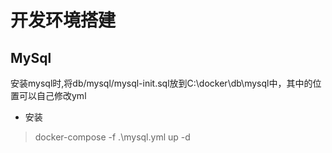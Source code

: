
# 开发环境搭建

## MySql
安装mysql时,将db/mysql/mysql-init.sql放到C:\docker\db\mysql中，其中的位置可以自己修改yml

- 安装
> docker-compose -f .\mysql.yml up -d